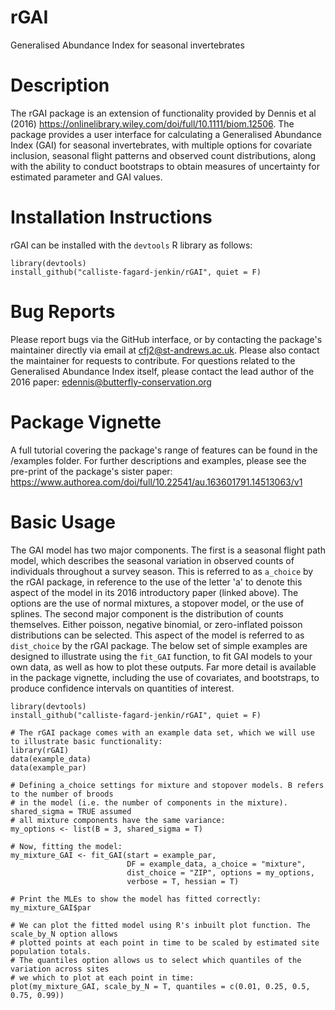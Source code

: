 # rGAI
Generalised Abundance Index for seasonal invertebrates

# Description
The rGAI package is an extension of functionality provided by Dennis et al (2016) https://onlinelibrary.wiley.com/doi/full/10.1111/biom.12506. The package provides a user interface for calculating a Generalised Abundance Index (GAI) for seasonal invertebrates, with multiple options for covariate inclusion, seasonal flight patterns and observed count distributions, along with the ability to conduct bootstraps to obtain measures of uncertainty for estimated parameter and GAI values.

# Installation Instructions
rGAI can be installed with the `devtools` R library as follows:

```
library(devtools)
install_github("calliste-fagard-jenkin/rGAI", quiet = F)
```
# Bug Reports
Please report bugs via the GitHub interface, or by contacting the package's maintainer directly via email at cfj2@st-andrews.ac.uk. Please also contact the maintainer for requests to contribute. For questions related to the Generalised Abundance Index itself, please contact the lead author of the 2016 paper: edennis@butterfly-conservation.org

# Package Vignette
A full tutorial covering the package's range of features can be found in the /examples folder. For further descriptions and examples, please see the pre-print of the package's sister paper: https://www.authorea.com/doi/full/10.22541/au.163601791.14513063/v1

# Basic Usage

The GAI model has two major components. The first is a seasonal flight path model, which describes the seasonal variation in observed counts of individuals throughout a survey season. This is referred to as `a_choice` by the rGAI package, in reference to the use of the letter 'a' to denote this aspect of the model in its 2016 introductory paper (linked above). The options are the use of normal mixtures, a stopover model, or the use of splines. The second major component is the distribution of counts themselves. Either poisson, negative binomial, or zero-inflated poisson distributions can be selected. This aspect of the model is referred to as `dist_choice` by the rGAI package. The below set of simple examples are designed to illustrate using the `fit_GAI` function, to fit GAI models to your own data, as well as how to plot these outputs. Far more detail is available in the package vignette, including the use of covariates, and bootstraps, to produce confidence intervals on quantities of interest.

```
library(devtools)
install_github("calliste-fagard-jenkin/rGAI", quiet = F)

# The rGAI package comes with an example data set, which we will use to illustrate basic functionality:
library(rGAI)
data(example_data)
data(example_par)

# Defining a_choice settings for mixture and stopover models. B refers to the number of broods
# in the model (i.e. the number of components in the mixture). shared_sigma = TRUE assumed 
# all mixture components have the same variance:
my_options <- list(B = 3, shared_sigma = T)

# Now, fitting the model:
my_mixture_GAI <- fit_GAI(start = example_par,
                          DF = example_data, a_choice = "mixture",
                          dist_choice = "ZIP", options = my_options,
                          verbose = T, hessian = T)

# Print the MLEs to show the model has fitted correctly:
my_mixture_GAI$par

# We can plot the fitted model using R's inbuilt plot function. The scale_by_N option allows
# plotted points at each point in time to be scaled by estimated site population totals. 
# The quantiles option allows us to select which quantiles of the variation across sites
# we which to plot at each point in time:
plot(my_mixture_GAI, scale_by_N = T, quantiles = c(0.01, 0.25, 0.5, 0.75, 0.99))
```
